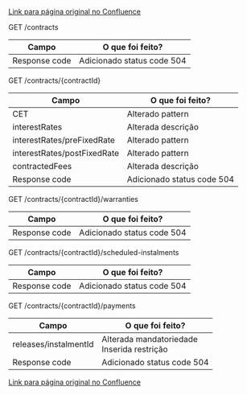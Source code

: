 [Link para página original no Confluence](https://openfinancebrasil.atlassian.net/wiki/spaces/OF/pages/17379642)

GET /contracts

| **Campo** | **O que foi feito?** |
| --- | --- |
| Response code | Adicionado status code 504 |

 GET /contracts/{contractId}

| **Campo** | **O que foi feito?** |
| --- | --- |
| CET | Alterado pattern |
| interestRates | Alterada descrição |
| interestRates/preFixedRate | Alterado pattern |
| interestRates/postFixedRate | Alterado pattern |
| contractedFees | Alterada descrição |
| Response code | Adicionado status code 504 |

 GET /contracts/{contractId}/warranties

| **Campo** | **O que foi feito?** |
| --- | --- |
| Response code | Adicionado status code 504 |

 GET /contracts/{contractId}/scheduled-instalments

| **Campo** | **O que foi feito?** |
| --- | --- |
| Response code | Adicionado status code 504 |

 GET /contracts/{contractId}/payments

| **Campo** | **O que foi feito?** |
| --- | --- |
| releases/instalmentId | Alterada mandatoriedade  <br>Inserida restrição |
| Response code | Adicionado status code 504 |

[Link para página original no Confluence](https://openfinancebrasil.atlassian.net/wiki/spaces/OF/pages/17379642)